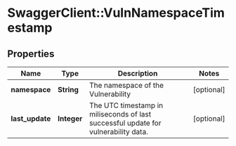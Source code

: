 # SwaggerClient::VulnNamespaceTimestamp

## Properties
Name | Type | Description | Notes
------------ | ------------- | ------------- | -------------
**namespace** | **String** | The namespace of the Vulnerability | [optional] 
**last_update** | **Integer** | The UTC timestamp in miliseconds of last successful update for vulnerability data. | [optional] 


